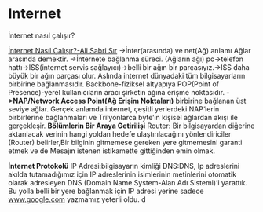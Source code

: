 # Internet
İnternet nasıl çalışır?

<a href="https://medium.com/bili%C5%9Fim-hareketi/i%CC%87nternet-nas%C4%B1l-%C3%A7al%C4%B1%C5%9F%C4%B1r-96f9d52d7724">İnternet Nasıl Çalışır?-Ali Sabri Sır</a>
->İnter(arasında) ve net(Ağ) anlamı Ağlar arasında demektir.
->İnternete bağlanma süreci. (Ağların ağı)
  pc->telefon hattı->ISS(internet servis sağlayıcı)->belli bir ağın bir parçasıyız.->ISS daha büyük bir ağın parçası olur.
  Aslında internet dünyadaki tüm bilgisayarların birbirine bağlanmasıdır.
  Backbone-fiziksel altyapıya
  POP(Point of Presence)-yerel kullanıcıların aracı şirketin ağına erişme noktasıdır.
 <b>->NAP/Network Access Point(Ağ Erişim Noktaları)</b>
 birbirine bağlanan üst seviye ağlar.
 Gerçek anlamda internet, çeşitli yerlerdeki NAP‘lerin birbirlerine bağlanmaları ve Trilyonlarca byte’ın kişisel ağlardan akışı ile gerçekleşir.
<b>Bölümlerin Bir Araya Getirilişi</b>
Router: Bir bilgisayardan diğerine aktarılacak verinin hangi yoldan hedefe ulaştırılacağını yönlendiriciler (Router) belirler,Bir bilginin gitmemese gereken yere gitmemesini garanti etmek ve de Mesajın istenen istikamette gittiğinden emin olmak.

<b>İnternet Protokolü</b>
IP Adresi:bilgisayarın kimliği
DNS:DNS, Ip adreslerini akılda tutamadığımız için IP adreslerinin isimlerinin metinlerini otomatik olarak adresleyen DNS (Domain Name System-Alan Adı Sistemi)’i yarattık. Bu yolla belli bir yere bağlanmak için IP adresi yerine sadece www.google.com yazmamız yeterli oldu.
d
